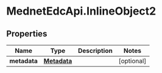 # MednetEdcApi.InlineObject2

## Properties

Name | Type | Description | Notes
------------ | ------------- | ------------- | -------------
**metadata** | [**Metadata**](Metadata.md) |  | [optional] 


